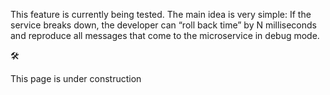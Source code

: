 This feature is currently being tested. The main idea is very simple: If the service breaks down, the developer can “roll back time” by N milliseconds and reproduce all messages that come to the microservice in debug mode.
<div class="attention">
<p class="attention__emoji-icon">🛠</p><p> This page is under construction</p>
</div>